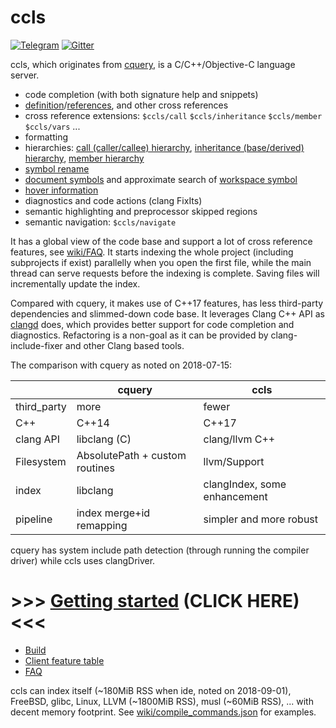 # ccls

[![Telegram](https://img.shields.io/badge/telegram-@cclsp-blue.svg)](https://telegram.me/cclsp)
[![Gitter](https://img.shields.io/badge/gitter-ccls--project-blue.svg?logo=gitter-white)](https://gitter.im/ccls-project/ccls)

ccls, which originates from [cquery](https://github.com/cquery-project/cquery), is a C/C++/Objective-C language server.

  * code completion (with both signature help and snippets)
  * [definition](src/messages/textDocument_definition.cc)/[references](src/messages/textDocument_references.cc), and other cross references
  * cross reference extensions: `$ccls/call` `$ccls/inheritance` `$ccls/member` `$ccls/vars` ...
  * formatting
  * hierarchies: [call (caller/callee) hierarchy](src/messages/ccls_call.cc), [inheritance (base/derived) hierarchy](src/messages/ccls_inheritance.cc), [member hierarchy](src/messages/ccls_member.cc)
  * [symbol rename](src/messages/textDocument_rename.cc)
  * [document symbols](src/messages/textDocument_documentSymbol.cc) and approximate search of [workspace symbol](src/messages/workspace_symbol.cc)
  * [hover information](src/messages/textDocument_hover.cc)
  * diagnostics and code actions (clang FixIts)
  * semantic highlighting and preprocessor skipped regions
  * semantic navigation: `$ccls/navigate`

It has a global view of the code base and support a lot of cross reference features, see [wiki/FAQ](../../wiki/FAQ).
It starts indexing the whole project (including subprojects if exist) parallelly when you open the first file, while the main thread can serve requests before the indexing is complete.
Saving files will incrementally update the index.

Compared with cquery, it makes use of C++17 features, has less third-party dependencies and slimmed-down code base.
It leverages Clang C++ API as [clangd](https://clang.llvm.org/extra/clangd.html) does, which provides better support for code completion and diagnostics.
Refactoring is a non-goal as it can be provided by clang-include-fixer and other Clang based tools.

The comparison with cquery as noted on 2018-07-15:

|             | cquery                         | ccls                         |
|------------ |--------------------------------|------------------------------|
| third_party | more                           | fewer                        |
| C++         | C++14                          | C++17                        |
| clang API   | libclang (C)                   | clang/llvm C++               |
| Filesystem  | AbsolutePath + custom routines | llvm/Support                 |
| index       | libclang                       | clangIndex, some enhancement |
| pipeline    | index merge+id remapping       | simpler and more robust      |

cquery has system include path detection (through running the compiler driver) while ccls uses clangDriver.

# >>> [Getting started](../../wiki/Home) (CLICK HERE) <<<

* [Build](../../wiki/Build)
* [Client feature table](../../wiki/Client-feature-table)
* [FAQ](../../wiki/FAQ)

ccls can index itself (~180MiB RSS when ide, noted on 2018-09-01), FreeBSD, glibc, Linux, LLVM (~1800MiB RSS), musl (~60MiB RSS), ... with decent memory footprint. See [wiki/compile_commands.json](../../wiki/compile_commands.json) for examples.
